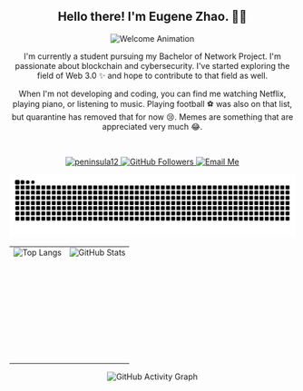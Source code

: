 <h2 align="center">Hello there! I'm Eugene Zhao. 👋🤓</h2>

<p align="center">
  <img src="https://raw.githubusercontent.com/peninsula12/peninsula12/master/animated-welcome.gif" alt="Welcome Animation">
</p>

<p align="center">
  I'm currently a student pursuing my Bachelor of Network Project. I'm passionate about blockchain and cybersecurity. I've started exploring the field of Web 3.0 ✨ and hope to contribute to that field as well.
</p>

<p align="center">
  When I'm not developing and coding, you can find me watching Netflix, playing piano, or listening to music. Playing football ⚽️ was also on that list, but quarantine has removed that for now 😢. Memes are something that are appreciated very much 😂.
</p>

<br>

<p align="center">
  <a href="https://github.com/peninsula12">
    <img src="https://komarev.com/ghpvc/?username=peninsula12&label=Profile%20views&color=0e75b6&style=flat" alt="peninsula12" />  
  </a>
   
  <a href="https://github.com/peninsula12">
    <img src="https://img.shields.io/github/followers/peninsula12?label=Follow&style=social" alt="GitHub Followers">
  </a>
  <a href="mailto:eugenezhao@example.com">
    <img src="https://img.shields.io/badge/qujing226@gmail.com-red" alt="Email Me">
  </a>
</p>

<p align="center">
  <img src="https://raw.githubusercontent.com/peninsula12/peninsula12/output/github-contribution-grid-snake.svg" alt="GitHub Contribution Grid Snake">
</p>

<table>
  <tr>
    <td style="height: 200px; vertical-align: top;">
      <img src="https://github-readme-stats.vercel.app/api/top-langs/?username=peninsula12&layout=compact" alt="Top Langs">
    </td>
    <td style="height: 200px; vertical-align: top;">
      <img src="https://github-readme-stats.vercel.app/api?username=peninsula12&show_icons=true&theme=merko" alt="GitHub Stats">
    </td>
  </tr>
</table>

<p align="center">
  <img src="https://github-readme-activity-graph.vercel.app/graph?username=peninsula12&theme=vue" alt="GitHub Activity Graph">
</p>
